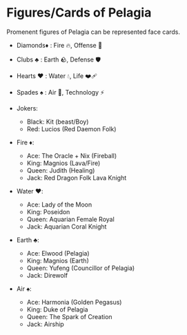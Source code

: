 # Figures/Cards of Pelagia

Promenent figures of Pelagia can be represented face cards.

- Diamonds♦️ : Fire  🔥, Offense    🤛
- Clubs   ♣️ : Earth 🪨, Defense    🛡
- Hearts  ♥️ : Water 💧, Life       ❤️‍🩹
- Spades  ♠️ : Air   💨, Technology ⚡️

- Jokers: 
   - Black: Kit (beast/Boy)
   - Red: Lucios (Red Daemon Folk)
- Fire ♦️: 
   - Ace: The Oracle + Nix (Fireball)
   - King: Magnios (Lava/Fire)
   - Queen: Judith (Healing)
   - Jack: Red Dragon Folk Lava Knight
- Water ♥️: 
   - Ace: Lady of the Moon
   - King: Poseidon
   - Queen: Aquarian Female Royal
   - Jack: Aquarian Coral Knight
- Earth ♣️: 
   - Ace: Elwood (Pelagia)
   - King: Magnios (Earth)
   - Queen: Yufeng (Councillor of Pelagia)
   - Jack: Direwolf
- Air ♠️: 
   - Ace: Harmonia (Golden Pegasus)
   - King: Duke of Pelagia
   - Queen: The Spark of Creation
   - Jack: Airship